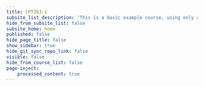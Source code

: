 ```yaml
---
title: CPT363-1
subsite_list_description: 'This is a basic example course, using only a small number of page types and features.'
hide_from_subsite_list: false
subsite_home: home
published: false
hide_page_title: false
show_sidebar: true
hide_git_sync_repo_link: false
visible: false
hide_from_course_list: false
page-inject:
    processed_content: true
---
```


